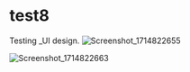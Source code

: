 # test8
Testing _UI design.
![Screenshot_1714822655](https://github.com/sarvajeet23/Clinical/assets/96564542/6be19c3d-6185-4d9d-838f-cb3cfaaf5a27)


![Screenshot_1714822663](https://github.com/sarvajeet23/Clinical/assets/96564542/5f5bf50e-02ba-4edf-ba78-43a9ace24136)
